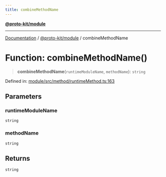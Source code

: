 ```yaml
---
title: combineMethodName
---
```


[**@proto-kit/module**](../README.md)

***

[Documentation](../../../README.md) / [@proto-kit/module](../README.md) / combineMethodName

# Function: combineMethodName()

> **combineMethodName**(`runtimeModuleName`, `methodName`): `string`

Defined in: [module/src/method/runtimeMethod.ts:163](https://github.com/proto-kit/framework/blob/28efa802e3737fc3b77339148b307ef7246f3ef1/packages/module/src/method/runtimeMethod.ts#L163)

## Parameters

### runtimeModuleName

`string`

### methodName

`string`

## Returns

`string`
